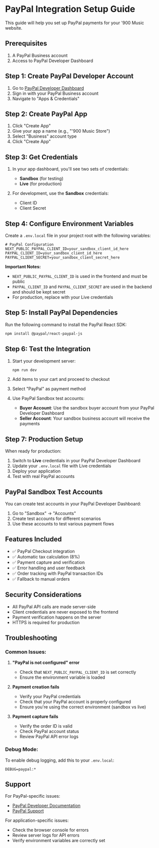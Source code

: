 # PayPal Integration Setup Guide

This guide will help you set up PayPal payments for your '900 Music website.

## Prerequisites

1. A PayPal Business account
2. Access to PayPal Developer Dashboard

## Step 1: Create PayPal Developer Account

1. Go to [PayPal Developer Dashboard](https://developer.paypal.com/)
2. Sign in with your PayPal Business account
3. Navigate to "Apps & Credentials"

## Step 2: Create PayPal App

1. Click "Create App"
2. Give your app a name (e.g., "'900 Music Store")
3. Select "Business" account type
4. Click "Create App"

## Step 3: Get Credentials

1. In your app dashboard, you'll see two sets of credentials:
   - **Sandbox** (for testing)
   - **Live** (for production)

2. For development, use the **Sandbox** credentials:
   - Client ID
   - Client Secret

## Step 4: Configure Environment Variables

Create a `.env.local` file in your project root with the following variables:

```env
# PayPal Configuration
NEXT_PUBLIC_PAYPAL_CLIENT_ID=your_sandbox_client_id_here
PAYPAL_CLIENT_ID=your_sandbox_client_id_here
PAYPAL_CLIENT_SECRET=your_sandbox_client_secret_here
```

**Important Notes:**
- `NEXT_PUBLIC_PAYPAL_CLIENT_ID` is used in the frontend and must be public
- `PAYPAL_CLIENT_ID` and `PAYPAL_CLIENT_SECRET` are used in the backend and should be kept secret
- For production, replace with your Live credentials

## Step 5: Install PayPal Dependencies

Run the following command to install the PayPal React SDK:

```bash
npm install @paypal/react-paypal-js
```

## Step 6: Test the Integration

1. Start your development server:
   ```bash
   npm run dev
   ```

2. Add items to your cart and proceed to checkout

3. Select "PayPal" as payment method

4. Use PayPal Sandbox test accounts:
   - **Buyer Account**: Use the sandbox buyer account from your PayPal Developer Dashboard
   - **Seller Account**: Your sandbox business account will receive the payments

## Step 7: Production Setup

When ready for production:

1. Switch to **Live** credentials in your PayPal Developer Dashboard
2. Update your `.env.local` file with Live credentials
3. Deploy your application
4. Test with real PayPal accounts

## PayPal Sandbox Test Accounts

You can create test accounts in your PayPal Developer Dashboard:

1. Go to "Sandbox" → "Accounts"
2. Create test accounts for different scenarios
3. Use these accounts to test various payment flows

## Features Included

- ✅ PayPal Checkout integration
- ✅ Automatic tax calculation (8%)
- ✅ Payment capture and verification
- ✅ Error handling and user feedback
- ✅ Order tracking with PayPal transaction IDs
- ✅ Fallback to manual orders

## Security Considerations

- All PayPal API calls are made server-side
- Client credentials are never exposed to the frontend
- Payment verification happens on the server
- HTTPS is required for production

## Troubleshooting

### Common Issues:

1. **"PayPal is not configured" error**
   - Check that `NEXT_PUBLIC_PAYPAL_CLIENT_ID` is set correctly
   - Ensure the environment variable is loaded

2. **Payment creation fails**
   - Verify your PayPal credentials
   - Check that your PayPal account is properly configured
   - Ensure you're using the correct environment (sandbox vs live)

3. **Payment capture fails**
   - Verify the order ID is valid
   - Check PayPal account status
   - Review PayPal API error logs

### Debug Mode:

To enable debug logging, add this to your `.env.local`:

```env
DEBUG=paypal:*
```

## Support

For PayPal-specific issues:
- [PayPal Developer Documentation](https://developer.paypal.com/docs/)
- [PayPal Support](https://www.paypal.com/support/)

For application-specific issues:
- Check the browser console for errors
- Review server logs for API errors
- Verify environment variables are correctly set
